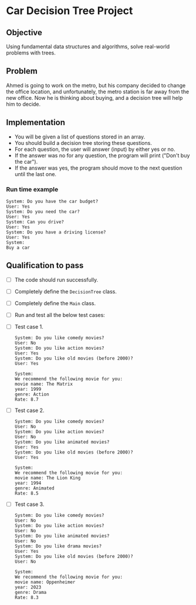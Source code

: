 # Car Decision Tree Project


## Objective
Using fundamental data structures and algorithms, solve real-world problems with trees.


## Problem    
Ahmed is going to work on the metro, but his company decided to change the office location, and unfortunately, the metro station is far away from the new office. Now he is thinking about buying, and a decision tree will help him to decide.


## Implementation

- You will be given a list of questions stored in an array.    
- You should build a decision tree storing these questions.
- For each question, the user will answer (input) by either yes or no.
- If the answer was no for any question, the program will print ("Don't buy the car").
- If the answer was yes, the program should move to the next question until the last one.


### Run time example

```OUTPUT
System: Do you have the car budget?   
User: Yes   
System: Do you need the car?
User: Yes   
System: Can you drive?
User: Yes
System: Do you have a driving license?
User: Yes
System:    
Buy a car
```  



## Qualification to pass
- [ ] The code should run successfully.
- [ ] Completely define the `DecisionTree` class.
- [ ] Completely define the `Main` class.
- [ ] Run and test all the below test cases:
   
- [ ] Test case 1.
   
      System: Do you like comedy movies?   
      User: No 
      System: Do you like action movies?   
      User: Yes  
      System: Do you like old movies (before 2000)?   
      User: Yes   
      
      System:       
      We recommend the following movie for you:   
      movie name: The Matrix   
      year: 1999   
      genre: Action   
      Rate: 8.7   
   
- [ ] Test case 2.

      System: Do you like comedy movies?   
      User: No 
      System: Do you like action movies?   
      User: No 
      System: Do you like animated movies?   
      User: Yes   
      System: Do you like old movies (before 2000)?   
      User: Yes 
         
      System:       
      We recommend the following movie for you:   
      movie name: The Lion King   
      year: 1994      
      genre: Animated   
      Rate: 8.5  

- [ ] Test case 3.

      System: Do you like comedy movies?   
      User: No 
      System: Do you like action movies?   
      User: No  
      System: Do you like animated movies?    
      User: No   
      System: Do you like drama movies?   
      User: Yes   
      System: Do you like old movies (before 2000)?   
      User: No  
         
      System:       
      We recommend the following movie for you:   
      movie name: Oppenheimer   
      year: 2023      
      genre: Drama   
      Rate: 8.3  









